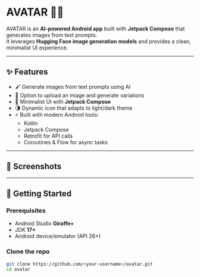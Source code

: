 # AVATAR 🎨🤖

AVATAR is an **AI-powered Android app** built with **Jetpack Compose** that generates images from text prompts.  
It leverages **Hugging Face image generation models** and provides a clean, minimalist UI experience.

---

## ✨ Features
- 🖌️ Generate images from text prompts using AI  
- 📂 Option to upload an image and generate variations  
- 🎨 Minimalist UI with **Jetpack Compose**  
- 🌗 Dynamic icon that adapts to light/dark theme  
- ⚡ Built with modern Android tools:  
  - Kotlin  
  - Jetpack Compose  
  - Retrofit for API calls  
  - Coroutines & Flow for async tasks  

---

## 📱 Screenshots


---

## 🚀 Getting Started

### Prerequisites
- Android Studio **Giraffe+**
- JDK **17+**
- Android device/emulator (API 26+)

### Clone the repo
```bash
git clone https://github.com/<your-username>/avatar.git
cd avatar
